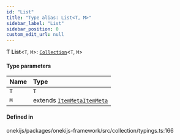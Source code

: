 ```yaml
---
id: "List"
title: "Type alias: List<T, M>"
sidebar_label: "List"
sidebar_position: 0
custom_edit_url: null
---
```


Ƭ **List**<`T`, `M`\>: [`Collection`](Collection.md)<`T`, `M`\>

#### Type parameters

| Name | Type |
| :------ | :------ |
| `T` | `T` |
| `M` | extends [`ItemMeta`](ItemMeta.md)[`ItemMeta`](ItemMeta.md) |

#### Defined in

onekijs/packages/onekijs-framework/src/collection/typings.ts:166

